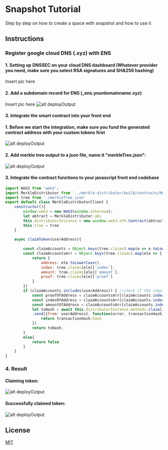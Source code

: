 # Snapshot Tutorial

Step by step on how to create a space with snapshot and how to use it

## Instructions
### Register google cloud DNS (.xyz) with ENS 
#### 1. Setting up DNSSEC on your cloud DNS dashboard (Whatever provider you need, make sure you select RSA signatures and SHA256 hashing)
Insert pic here

#### 2. Add a subdomain record for ENS (_ens.yourdomainname.xyz)

Insert pic here
![alt deployOutput](https://github.com/Zilan-Ouyang/merkle_distributor_airdrop_front_end/blob/main/screenshots/deployOutput.png)

#### 3. Integrate the smart contract into your front end

#### 1. Before we start the integration, make sure you fund the generated contract address with your custom tokens first
![alt deployOutput](https://github.com/Zilan-Ouyang/merkle_distributor_airdrop_front_end/blob/main/screenshots/fundingContract.png)
#### 2. Add merkle tree output to a json file, name it "merkleTree.json":
![alt deployOutput](https://github.com/Zilan-Ouyang/merkle_distributor_airdrop_front_end/blob/main/screenshots/merkleTreejson.png)

#### 3. Integrate the contract functions to your javascript front end codebase
```javascript
import Web3 from 'web3';
import MerkleDistributor from '../merkle-distributor/build/contracts/MerkleDistributor.json' //generated by truffle
import tree from './merkleTree.json'
export default class MerkleDistributorClient {
    constructor(){
        window.web3 = new Web3(window.ethereum);
        let abtract = MerkleDistributor.abi
        this.distributorInstance = new window.web3.eth.Contract(abtract, '0x76F4720705010dfBCB0C2C6a9ed133faF0c2D2AD')
        this.tree = tree
    }
    
    async claimToken(userAddress){
        
        const claimAccounts = Object.keys(tree.claims).map(e => e.toLowerCase())
        const claimAccountsArr = Object.keys(tree.claims).map(ele => {
            return {
                address: ele.toLowerCase(),
                index: tree.claims[ele]['index'],
                amount: tree.claims[ele]['amount'],
                proof: tree.claims[ele]['proof']
            }
        })
        if (claimAccounts.includes(userAddress)) { //check if the input address is in the tree
            const proofOfAddress = claimAccountsArr[claimAccounts.indexOf(userAddress)].proof //get the proof
            const indexOfAddress = claimAccountsArr[claimAccounts.indexOf(userAddress)].index //get the index
            const amountOfAddress = claimAccountsArr[claimAccounts.indexOf(userAddress)].amount //get the airdrop amount
            let txHash = await this.distributorInstance.methods.claim(indexOfAddress, userAddress, amountOfAddress, proofOfAddress)
            .send({from: userAddress}, function(error, transactionHash){
                return transactionHash.hash
            })
            return txHash;
        }
        else{
            return false
        }
    }
}
```
### 4. Result
#### Claiming token:
![alt deployOutput](https://github.com/Zilan-Ouyang/merkle_distributor_airdrop_front_end/blob/main/screenshots/claimingToken.png)

#### Successfully claimed token:
![alt deployOutput](https://github.com/Zilan-Ouyang/merkle_distributor_airdrop_front_end/blob/main/screenshots/result.png)

## License
[MIT](https://choosealicense.com/licenses/mit/)